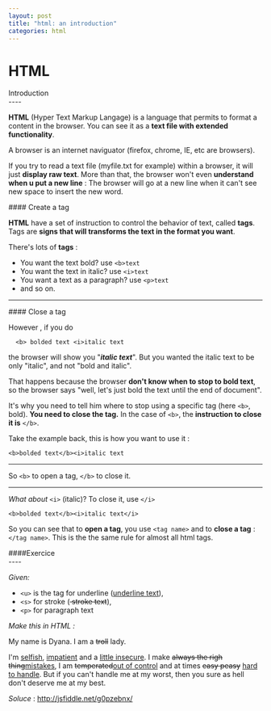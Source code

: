 ```yaml
---
layout: post
title: "html: an introduction"
categories: html
---
```


HTML
====

<div id="html__introduction">Introduction</div>
----

__HTML__ (Hyper Text Markup Langage) is a language that permits to format a content in the browser.
You can see it as a __text file with extended functionality__.

A browser is an internet naviguator (firefox, chrome, IE, etc are browsers).

If you try to read a text file (myfile.txt for example) within a browser, it will just __display raw text__. More than that, the browser won't even __understand when u put a new line__ : 
The browser will go at a new line when it can't see new space to insert the new word.

<div id="html__introduction--createatag">
#### Create a tag
</div>


__HTML__ have a set of instruction to control the behavior of text, called __tags__.
Tags are __signs that will transforms the text in the format you want__.

There's lots of __tags__ : 

  *	You want the text bold? use ``<b>text``
  *	You want the text in italic? use ``<i>text``
  *	You want a text as a paragraph? use ``<p>text``
  *	and so on.

  ----

<div id="html__introduction--createatag">
#### Close a tag
</div>

However , if you do 
```
  <b> bolded text <i>italic text
```

the browser will show you "___italic text___". 
But you wanted the italic text to be only "italic", and not "bold and italic". 

That happens because the browser **don't know when to stop to bold text**, so the browser says "well, let's just bold the text until the end of document". 

It's why you need to tell him where to stop using a specific tag (here ``<b>``, bold). **You need to close the tag.**
In the case of ``<b>``, the __instruction to close it is__ ``</b>``. 

Take the example back, this is how you want to use it : 
```
<b>bolded text</b><i>italic text
```

---

So ``<b>`` to open a tag, ``</b>`` to close it. 

----

_What about_ ``<i>`` (italic)? 
To close it, use ``</i>``

```
<b>bolded text</b><i>italic text</i>
```

So you can see that to __open a tag__, you use ``<tag name>`` and to __close a tag__ :  ``</tag name>``.
This is the the same rule for almost all html tags.

<div id="html__introduction--exercice">
####Exercice
</div>
----

_Given:_

  * ``<u>`` is the tag for underline (<u>underline text</u>), 
  * ``<s>`` for stroke (<s> stroke text</s>), 
  *  ``<p>`` for paragraph text 

_Make this in HTML :_ 
<p>
	My name is Dyana. I am a <s>troll</s> lady.
</p>
<p>
	 I'm <u>selfish</u>, <u>impatient</u> and a <u>little insecure</u>. I make <s>always the righ thing</s><u>mistakes</u>, I am <s>temperated</s><u>out of control</u> and at times <s>easy peasy</s> <u>hard to handle</u>. But if you can't handle me at my worst, then you sure as hell don't deserve me at my best. 
</p>

_Soluce_ : http://jsfiddle.net/g0pzebnx/
